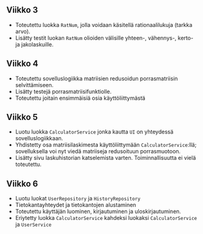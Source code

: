 ## Viikko 3
- Toteutettu luokka `RatNum`, jolla voidaan käsitellä rationaalilukuja (tarkka arvo).
- Lisätty testit luokan `RatNum` olioiden välisille yhteen-, vähennys-, kerto- ja jakolaskuille.

## Viikko 4
- Toteutettu sovelluslogiikka matriisien redusoidun porrasmatriisin selvittämiseen.
- Lisätty testejä porrasmatriisifunktiolle.
- Toteutettu joitain ensimmäisiä osia käyttöliittymästä

## Viikko 5
- Luotu luokka `CalculatorService` jonka kautta `UI` on yhteydessä sovelluslogiikkaan.
- Yhdistetty osa matriisilaskimesta käyttöliittymään `CalculatorService`:llä; sovelluksella voi nyt viedä matriiseja redusoituun porrasmuotoon.
- Lisätty sivu laskuhistorian katselemista varten. Toiminnallisuutta ei vielä toteutettu.

## Viikko 6
- Luotu luokat `UserRepository` ja `HistoryRepository`
- Tietokantayhteydet ja tietokantojen alustaminen
- Toteutettu käyttäjän luominen, kirjautuminen ja uloskirjautuminen.
- Eriytetty luokka `CalculatorService` kahdeksi luokaksi `CalculatorService` ja `UserService`